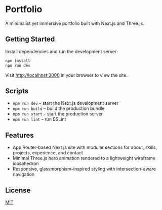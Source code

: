 # Portfolio

A minimalist yet immersive portfolio built with Next.js and Three.js.

## Getting Started

Install dependencies and run the development server:

```bash
npm install
npm run dev
```

Visit [http://localhost:3000](http://localhost:3000) in your browser to view the site.

## Scripts

- `npm run dev` – start the Next.js development server
- `npm run build` – build the production bundle
- `npm run start` – start the production server
- `npm run lint` – run ESLint

## Features

- App Router-based Next.js site with modular sections for about, skills, projects, experience, and contact
- Minimal Three.js hero animation rendered to a lightweight wireframe icosahedron
- Responsive, glassmorphism-inspired styling with intersection-aware navigation

## License

[MIT](./LICENSE)
